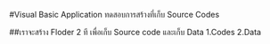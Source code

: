 #Visual Basic Application
ทดสอบการสร้างที่เก็บ Source Codes

##เราจะสร้าง Floder 2 ที เพื่อเก็บ Source code และเก็บ Data
1.Codes
2.Data
